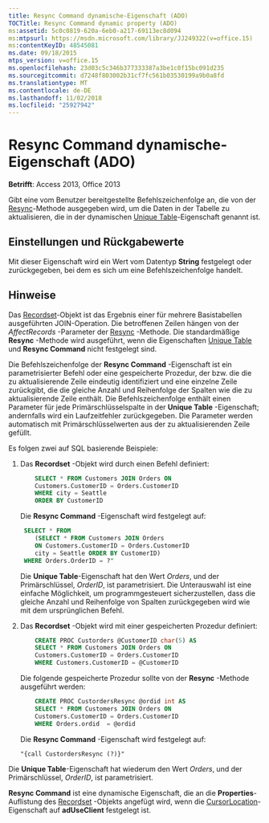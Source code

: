 ```yaml
---
title: Resync Command dynamische-Eigenschaft (ADO)
TOCTitle: Resync Command dynamic property (ADO)
ms:assetid: 5c0c0819-620a-6eb0-a217-69113ec8d094
ms:mtpsurl: https://msdn.microsoft.com/library/JJ249322(v=office.15)
ms:contentKeyID: 48545081
ms.date: 09/18/2015
mtps_version: v=office.15
ms.openlocfilehash: 23d03c5c346b377333387a3be1c0f15bc091d235
ms.sourcegitcommit: d7248f803002b31cf7fc561b03530199a9b0a8fd
ms.translationtype: MT
ms.contentlocale: de-DE
ms.lasthandoff: 11/02/2018
ms.locfileid: "25927942"
---
```

# <a name="resync-command-dynamic-property-ado"></a>Resync Command dynamische-Eigenschaft (ADO)

**Betrifft**: Access 2013, Office 2013

Gibt eine vom Benutzer bereitgestellte Befehlszeichenfolge an, die von der [Resync](resync-method-ado.md)-Methode ausgegeben wird, um die Daten in der Tabelle zu aktualisieren, die in der dynamischen [Unique Table](unique-table-unique-schema-unique-catalog-properties-dynamic-ado.md)-Eigenschaft genannt ist.

## <a name="settings-and-return-values"></a>Einstellungen und Rückgabewerte

Mit dieser Eigenschaft wird ein Wert vom Datentyp **String** festgelegt oder zurückgegeben, bei dem es sich um eine Befehlszeichenfolge handelt.

## <a name="remarks"></a>Hinweise

Das [Recordset](recordset-object-ado.md)-Objekt ist das Ergebnis einer für mehrere Basistabellen ausgeführten JOIN-Operation. Die betroffenen Zeilen hängen von der *AffectRecords* -Parameter der [Resync](resync-method-ado.md) -Methode. Die standardmäßige **Resync** -Methode wird ausgeführt, wenn die Eigenschaften [Unique Table](unique-table-unique-schema-unique-catalog-properties-dynamic-ado.md) und **Resync Command** nicht festgelegt sind.

Die Befehlszeichenfolge der **Resync Command** -Eigenschaft ist ein parametrisierter Befehl oder eine gespeicherte Prozedur, der bzw. die die zu aktualisierende Zeile eindeutig identifiziert und eine einzelne Zeile zurückgibt, die die gleiche Anzahl und Reihenfolge der Spalten wie die zu aktualisierende Zeile enthält. Die Befehlszeichenfolge enthält einen Parameter für jede Primärschlüsselspalte in der **Unique Table** -Eigenschaft; andernfalls wird ein Laufzeitfehler zurückgegeben. Die Parameter werden automatisch mit Primärschlüsselwerten aus der zu aktualisierenden Zeile gefüllt.

Es folgen zwei auf SQL basierende Beispiele:

1.  Das **Recordset** -Objekt wird durch einen Befehl definiert:

    ```sql
        SELECT * FROM Customers JOIN Orders ON 
        Customers.CustomerID = Orders.CustomerID
        WHERE city = Seattle
        ORDER BY CustomerID
    ```

    Die **Resync Command** -Eigenschaft wird festgelegt auf:

    ```sql
     SELECT * FROM 
        (SELECT * FROM Customers JOIN Orders 
        ON Customers.CustomerID = Orders.CustomerID
        city = Seattle ORDER BY CustomerID)
     WHERE Orders.OrderID = ?"
    ```

    Die **Unique Table**-Eigenschaft hat den Wert *Orders*, und der Primärschlüssel, *OrderID*, ist parametrisiert. Die Unterauswahl ist eine einfache Möglichkeit, um programmgesteuert sicherzustellen, dass die gleiche Anzahl und Reihenfolge von Spalten zurückgegeben wird wie mit dem ursprünglichen Befehl.

2. Das **Recordset** -Objekt wird mit einer gespeicherten Prozedur definiert:

    ```sql
        CREATE PROC Custorders @CustomerID char(5) AS 
        SELECT * FROM Customers JOIN Orders ON 
        Customers.CustomerID = Orders.CustomerID 
        WHERE Customers.CustomerID = @CustomerID
    ```

    Die folgende gespeicherte Prozedur sollte von der **Resync** -Methode ausgeführt werden:

    ```sql
        CREATE PROC CustordersResync @ordid int AS 
        SELECT * FROM Customers JOIN Orders ON 
        Customers.CustomerID = Orders.CustomerID
        WHERE Orders.ordid  = @ordid
    ```

    Die **Resync Command** -Eigenschaft wird festgelegt auf:

    `"{call CustordersResync (?)}"`

Die **Unique Table**-Eigenschaft hat wiederum den Wert *Orders*, und der Primärschlüssel, *OrderID*, ist parametrisiert.

**Resync Command** ist eine dynamische Eigenschaft, die an die **Properties**-Auflistung des [Recordset](properties-collection-ado.md) -Objekts angefügt wird, wenn die [CursorLocation](cursorlocation-property-ado.md)-Eigenschaft auf **adUseClient** festgelegt ist.

